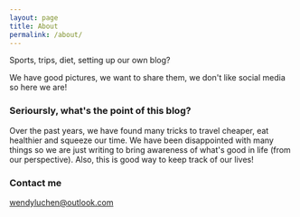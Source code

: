 ```yaml
---
layout: page
title: About
permalink: /about/
---
```


Sports, trips, diet, setting up our own blog?

We have good pictures, we want to share them, we don't like social media so here we are! 

### Serioursly, what's the point of this blog?

Over the past years, we have found many tricks to travel cheaper, eat healthier and squeeze our time.
We have been disappointed with many things so we are just writing to bring awareness of what's good in life (from our perspective). Also, this is good way to keep track of our lives! 

### Contact me

[wendyluchen@outlook.com](mailto:wendyluchen@outlook.com)
